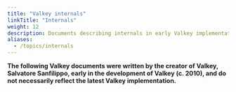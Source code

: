 ```yaml
---
title: "Valkey internals"
linkTitle: "Internals"
weight: 12
description: Documents describing internals in early Valkey implementations
aliases:
  - /topics/internals
---
```


**The following Valkey documents were written by the creator of Valkey, Salvatore Sanfilippo, early in the development of Valkey (c. 2010), and do not necessarily reflect the latest Valkey implementation.**
